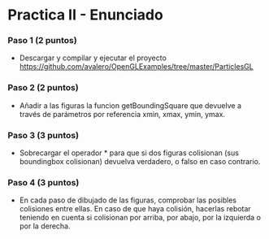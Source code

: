 # Practica II - Enunciado

### Paso 1 (2 puntos)
  - Descargar y compilar y ejecutar el proyecto https://github.com/avalero/OpenGLExamples/tree/master/ParticlesGL
  
### Paso 2 (2 puntos)
  - Añadir a las figuras la funcion getBoundingSquare que devuelve a través de parámetros por referencia xmin, xmax, ymin, ymax.
  
### Paso 3 (3 puntos)
  - Sobrecargar el operador * para que si dos figuras colisionan (sus boundingbox colisionan) devuelva verdadero, o falso en caso contrario.
  
### Paso 4 (3 puntos)
  - En cada paso de dibujado de las figuras, comprobar las posibles colisiones entre ellas. En caso de que haya colisión, hacerlas rebotar teniendo en cuenta si colisionan por arriba, por abajo, por la izquierda o por la derecha.
  
